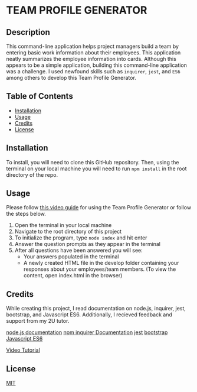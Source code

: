 # TEAM PROFILE GENERATOR

## Description
This command-line application helps project managers build a team by entering basic work information about their employees. This application neatly summarizes the employee information into cards. Although this appears to be a simple application, building this command-line application was a challenge. I used newfound skills such as `inquirer`, `jest`, and `ES6` among others to develop this Team Profile Generator. 

## Table of Contents

- [Installation](#installation)
- [Usage](#usage)
- [Credits](#credits)
- [License](#license)

## Installation

To install, you will need to clone this GitHub repository. Then, using the terminal on your local machine you will need to run `npm install` in the root directory of the repo.

## Usage
<!-- TODO: INSERT VIDEO LINK -->
Please follow [this video guide]() for using the Team Profile Generator or follow the steps below.

1. Open the terminal in your local machine
1. Navigate to the root directory of this project
1. To initialize the program, type `node index` and hit enter
1. Answer the question prompts as they appear in the terminal
1. After all questions have been answered you will see:
    - Your answers populated in the terminal
    - A newly created HTML file in the develop folder containing your responses about your employees/team members. 
    (To view the content, open index.html in the browser)

## Credits

While creating this project, I read documentation on node.js, inquirer, jest, bootstrap, and Javascript ES6. Additionally, I recieved feedback and support from my 2U tutor. 

[node.js documentation](https://nodejs.org/dist/latest-v12.x/docs/api/fs.html)
[npm inquirer Documentation](https://www.npmjs.com/package/inquirer/v/8.2.4)
[jest](https://jestjs.io/docs/getting-started)
[bootstrap](https://getbootstrap.com/docs/4.5/getting-started/introduction/)
[Javascript ES6](https://www.w3schools.com/Js/js_es6.asp)
<!-- TODO: INSERT VIDEO LINK -->
[Video Tutorial]()

## License

[MIT](https://spdx.org/licenses/MIT.html)
